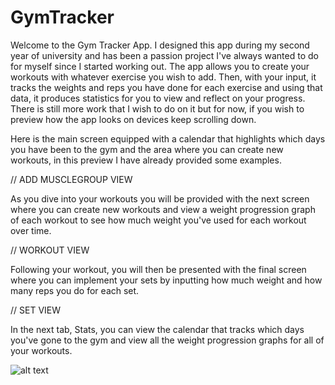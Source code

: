 # GymTracker

Welcome to the Gym Tracker App. I designed this app during my second year of university and has been a passion project I've always wanted to do for myself since I started working out. The app allows you to create your workouts with whatever exercise you wish to add. Then, with your input, it tracks the weights and reps you have done for each exercise and using that data, it produces statistics for you to view and reflect on your progress. There is still more work that I wish to do on it but for now, if you wish to preview how the app looks on devices keep scrolling down.

Here is the main screen equipped with a calendar that highlights which days you have been to the gym and the area where you can create new workouts, in this preview I have already provided some examples. 

// ADD MUSCLEGROUP VIEW

As you dive into your workouts you will be provided with the next screen where you can create new workouts and view a weight progression graph of each workout to see how much weight you've used for each workout over time.

// WORKOUT VIEW

Following your workout, you will then be presented with the final screen where you can implement your sets by inputting how much weight and how many reps you do for each set.

// SET VIEW

In the next tab, Stats, you can view the calendar that tracks which days you've gone to the gym and view all the weight progression graphs for all of your workouts.

![alt text]([http://url/to/img.png](https://ibb.co/XpZCJT0)https://ibb.co/XpZCJT0)
